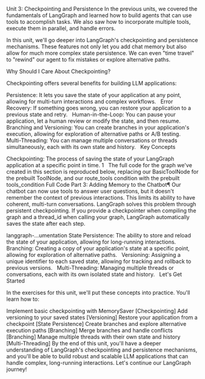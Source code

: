Unit 3: Checkpointing and Persistence
In the previous units, we covered the fundamentals of LangGraph and learned how to build agents that can use tools to accomplish tasks.  We also saw how to incorporate multiple tools, execute them in parallel, and handle errors.    

In this unit, we'll go deeper into LangGraph's checkpointing and persistence mechanisms.  These features not only let you add chat memory but also allow for much more complex state persistence.  We can even "time travel" to "rewind" our agent to fix mistakes or explore alternative paths.    

Why Should I Care About Checkpointing?

Checkpointing offers several benefits for building LLM applications:

Persistence: It lets you save the state of your application at any point, allowing for multi-turn interactions and complex workflows.    
Error Recovery: If something goes wrong, you can restore your application to a previous state and retry.    
Human-in-the-Loop: You can pause your application, let a human review or modify the state, and then resume.    
Branching and Versioning: You can create branches in your application's execution, allowing for exploration of alternative paths or A/B testing.    
Multi-Threading: You can manage multiple conversations or threads simultaneously, each with its own state and history.    
Key Concepts

Checkpointing: The process of saving the state of your LangGraph application at a specific point in time. 1    
The full code for the graph we've created in this section is reproduced below, replacing our BasicToolNode for the prebuilt ToolNode, and our route_tools condition with the prebuilt tools_condition Full Code Part 3: Adding Memory to the Chatbot¶ Our chatbot can now use tools to answer user questions, but it doesn't remember the context of previous interactions. This limits its ability to have coherent, multi-turn conversations. LangGraph solves this problem through persistent checkpointing. If you provide a checkpointer when compiling the graph and a thread_id when calling your graph, LangGraph automatically saves the state after each step.

langgraph-...umentation
State Persistence: The ability to store and reload the state of your application, allowing for long-running interactions.    
Branching: Creating a copy of your application's state at a specific point, allowing for exploration of alternative paths.    
Versioning: Assigning a unique identifier to each saved state, allowing for tracking and rollback to previous versions.    
Multi-Threading: Managing multiple threads or conversations, each with its own isolated state and history.    
Let's Get Started

In the exercises for this unit, we'll put these concepts into practice. You'll learn how to:

Implement basic checkpointing with MemorySaver [Checkpointing]
Add versioning to your saved states [Versioning]
Restore your application from a checkpoint [State Persistence]
Create branches and explore alternative execution paths [Branching]
Merge branches and handle conflicts [Branching]
Manage multiple threads with their own state and history [Multi-Threading]
By the end of this unit, you'll have a deeper understanding of LangGraph's checkpointing and persistence mechanisms, and you'll be able to build robust and scalable LLM applications that can handle complex, long-running interactions. Let's continue our LangGraph journey!